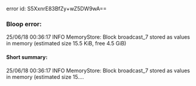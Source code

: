 error id: S5XxnrE83BfZy+wZ5DW9wA==
### Bloop error:

25/06/18 00:36:17 INFO MemoryStore: Block broadcast_7 stored as values in memory (estimated size 15.5 KiB, free 4.5 GiB)
#### Short summary: 

25/06/18 00:36:17 INFO MemoryStore: Block broadcast_7 stored as values in memory (estimated size 15....
